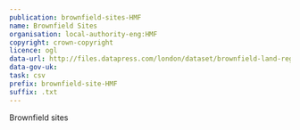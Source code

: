 ```yaml
---
publication: brownfield-sites-HMF
name: Brownfield Sites
organisation: local-authority-eng:HMF
copyright: crown-copyright
licence: ogl
data-url: http://files.datapress.com/london/dataset/brownfield-land-register/2017-12-21T14:21:59.58/London_Brownfield_Land_Register_20171221_.csv
data-gov-uk: 
task: csv
prefix: brownfield-site-HMF
suffix: .txt
---
```


Brownfield sites

